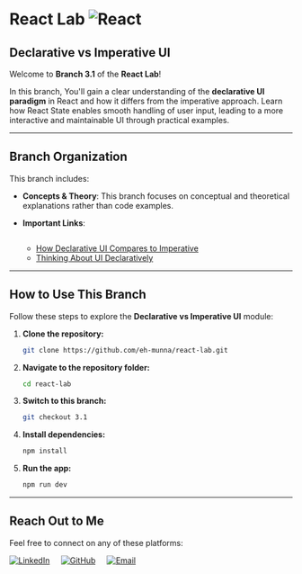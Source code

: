 # **React Lab** ![React](https://img.shields.io/badge/React-%2320232a?style=flat&logo=react&logoColor=%2361DAFB)

## **Declarative vs Imperative UI**

Welcome to **Branch 3.1** of the **React Lab**!

In this branch, You'll gain a clear understanding of the **declarative UI paradigm** in React and how it differs from the imperative approach. Learn how React State enables smooth handling of user input, leading to a more interactive and maintainable UI through practical examples.

---

## **Branch Organization**

This branch includes:

- **Concepts & Theory**: This branch focuses on conceptual and theoretical explanations rather than code examples.
- **Important Links**:

  <div style="display: flex; flex-direction: column; gap: 20px;">

  - <a href='https://react.dev/learn/reacting-to-input-with-state#how-declarative-ui-compares-to-imperative'>How Declarative UI Compares to Imperative</a>
  - <a href='https://react.dev/learn/reacting-to-input-with-state#thinking-about-ui-declaratively'>Thinking About UI Declaratively</a>

  </div>

---

## **How to Use This Branch**

Follow these steps to explore the **Declarative vs Imperative UI** module:

1. **Clone the repository:**

   ```bash
   git clone https://github.com/eh-munna/react-lab.git
   ```

2. **Navigate to the repository folder:**

   ```bash
   cd react-lab
   ```

3. **Switch to this branch:**

   ```bash
   git checkout 3.1
   ```

4. **Install dependencies:**

   ```bash
   npm install
   ```

5. **Run the app:**

   ```bash
   npm run dev
   ```

---

## **Reach Out to Me**

Feel free to connect on any of these platforms:

<div style="display: flex; gap: 20px;">
   <a href="https://www.linkedin.com/in/eh-munna/">
      <img src="https://img.shields.io/badge/LinkedIn-%230A66C2?style=flat&logo=linkedin&logoColor=white" alt="LinkedIn">
   </a>
   <a href="https://github.com/eh-munna">
      <img src="https://img.shields.io/badge/GitHub-%23121011?style=flat&logo=github&logoColor=white" alt="GitHub">
   </a>
   <a href="mailto:emran.h.munna@gmail.com">
      <img src="https://img.shields.io/badge/emran.h.munna@gmail.com-%23D14836?style=flat&logo=gmail&logoColor=white" alt="Email">
   </a>
</div>
